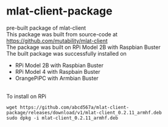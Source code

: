 # mlat-client-package </br>
pre-built package of mlat-client  </br>
This package was built from source-code at https://github.com/mutability/mlat-client </br>
The package was built on RPi Model 2B with Raspbian Buster </br>
The built package was successfully installed on </br>
- RPi Model 2B with Raspbian Buster </br>
- RPi Model 4 with Raspbain Buster </br>
- OrangePiPC with Armbian Buster </br>
</br>
To install on RPi </br>

```
wget https://github.com/abcd567a/mlat-client-package/releases/download/v1/mlat-client_0.2.11_armhf.deb
sudo dpkg -i mlat-client_0.2.11_armhf.deb
```
